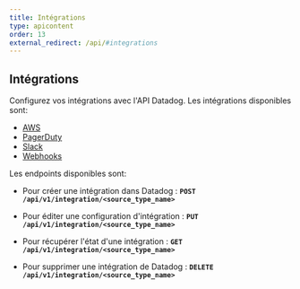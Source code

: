 ```yaml
---
title: Intégrations
type: apicontent
order: 13
external_redirect: /api/#integrations
---
```


## Intégrations

Configurez vos intégrations avec l'API Datadog. Les intégrations disponibles sont:

* [AWS](/api/#aws)
* [PagerDuty](/api/#pagerduty)
* [Slack](/api/#slack)
* [Webhooks](/api/#webhooks)

Les endpoints disponibles sont:

* Pour créer une intégration dans Datadog :
    **`POST /api/v1/integration/<source_type_name>`**

* Pour éditer une configuration d'intégration :
    **`PUT /api/v1/integration/<source_type_name>`**

* Pour récupérer l'état d'une intégration :
    **`GET /api/v1/integration/<source_type_name>`**

* Pour supprimer une intégration de Datadog :
    **`DELETE /api/v1/integration/<source_type_name>`**
